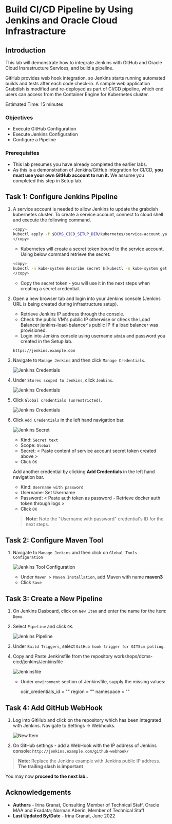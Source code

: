 # Build CI/CD Pipeline by Using Jenkins and Oracle Cloud Infrastracture

## Introduction

This lab will demonstrate how to integrate Jenkins with GitHub and Oracle Cloud Insrastructure Services, and build a pipeline.

GitHub provides web hook integration, so Jenkins starts running automated builds and tests after each code check-in. A sample web application Grabdish is modified and re-deployed as part of CI/CD pipeline, which end users can access from the Container Engine for Kubernetes cluster.

Estimated Time: 15 minutes

### Objectives

* Execute GitHub Configuration
* Execute Jenkins Configuration
* Configure a Pipeline

### Prerequisites

* This lab presumes you have already completed the earlier labs.
* As this is a demonstration of Jenkins/GitHub integration for CI/CD, **you must use your own GitHub account to run it.** We assume you completed this step in Setup lab.

## Task 1: Configure Jenkins Pipeline

1. A service account is needed to allow Jenkins to update the grabdish kubernetes cluster. To create a service account, connect to cloud shell and execute the following command.

     ```bash
     <copy>
     kubectl apply -f $DCMS_CICD_SETUP_DIR/kubernetes/service-account.yaml
     </copy>
     ```

    * Kubernetes will create a secret token bound to the service account. Using below command retrieve the secret:

     ```bash
     <copy>
     kubectl -n kube-system describe secret $(kubectl -n kube-system get secret | grep kube-cicd | awk '{print $1}')
     </copy>
     ```

    * Copy the secret token - you will use it in the next steps when creating a secret credential.

2. Open a new browser tab and login into your Jenkins console (Jenkins URL is being created during infrastructure setup).

   * Retrieve Jenkins IP address through the console.
   * Check the public VM's public IP otherwise or check the Load Balancer jenkins-load-balancer's public IP if a load balancer was provisioned.
   * Login into Jenkins console using username `admin` and password you created in the Setup lab.

    `https://jenkins.example.com`

3. Navigate to `Manage Jenkins` and then click `Manage Credentials`.

     ![Jenkins Credentials](images/jenkins_creds_1.png " ")

4. Under `Stores scoped to Jenkins`, click `Jenkins`.

     ![Jenkins Credentials](images/jenkins_creds_2.png " ")

5. Click `Global credentials (unrestricted)`.

     ![Jenkins Credentials](images/global_creds.png " ")

6. Click `Add Credentials` in the left hand navigation bar.

     ![Jenkins Secret](images/jenkins_secret_creds.png " ")

      * Kind: `Secret text`
      * Scope: `Global`
      * Secret: < Paste content of service account secret token created above >
      * Click `OK`

    Add another credential by clicking **Add Credentials** in the left hand navigation bar.

      * Kind: `Username with password`
      * Username: Set Username
      * Password: < Paste auth token as password - Retrieve docker auth token through logs >
      * Click `OK`

     > **Note:** Note the "Username with password" credential's ID for the next steps.

## Task 2: Configure Maven Tool

1. Navigate to `Manage Jenkins` and then click on `Global Tools Configuration`

     ![Jenkins Tool Configuration](images/jenkins_tool_config.png " ")

      * Under `Maven > Maven Installation`, add Maven with name **maven3**
      * Click `Save`

## Task 3: Create a New Pipeline

1. On Jenkins Dasboard, click on `New Item` and enter the name for the item: `Demo`.

2. Select `Pipeline` and click `OK`.

     ![Jenkins Pipeline ](images/jenkins_pipeline.png " ")

3. Under `Build Triggers`, select `GitHub hook trigger for GITScm polling`.

4. Copy and Paste Jenkinsfile from the repository workshops/dcms-cicd/jenkins/Jenkinsfile

     ![Jenkinsfile](images/jenkins_pipeline_file.png " ")

      * Under `environment` section of Jenkinsfile, supply the missing values:

        ocir_credentials_id = ""
        region = ""
        namespace = ""

## Task 4: Add GitHub WebHook

1. Log into GitHub and click on the repository which has been integrated with Jenkins. Navigate to Settings -> Webhooks.

     ![New Item](images/github_webhooks.png " ")

2. On GitHub settings - add a WebHook with the IP address of Jenkins console: `http://jenkins.example.com/github-webhook/`

> **Note:** Replace the Jenkins example with Jenkins public IP address. **The trailing slash is important**

You may now **proceed to the next lab.**.

## Acknowledgements

* **Authors** - Irina Granat, Consulting Member of Technical Staff, Oracle MAA and Exadata; Norman Aberin, Member of Technical Staff
* **Last Updated By/Date** - Irina Granat, June 2022
